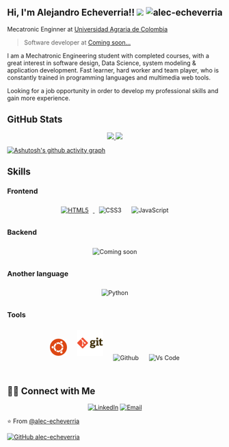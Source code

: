 <h2>
Hi, I'm Alejandro Echeverria!! <img src="https://user-images.githubusercontent.com/113947516/193951090-62359458-36a9-4372-9469-e6d55d6e7719.gif" width="60"/> <img src="https://komarev.com/ghpvc/?username=alec-echeverri" alt="alec-echeverria" align="right"/>
</h2>

<p>Mecatronic Enginner at <a href="https://www.uniagraria.edu.co/">Universidad Agraria de Colombia</a></p>

> Software developer at [Coming soon...](https)

<div>
 <p>
I am a Mechatronic Engineering student with completed courses, with a great interest in software design, Data Science, system modeling & application development. Fast learner, hard worker and team player, who is constantly trained in programming languages and multimedia web tools.

Looking for a job opportunity in order to develop my professional skills and gain more experience.
</p>
</div>

<h2>GitHub Stats</h2>

<div align="center">
  <a href="https://github.com/Alec-echeverria">
  <img height="110em" src="https://github-readme-stats.vercel.app/api?username=Alec-echeverria&hide=contribs,prs"/>
  <img height="110em" src="https://github-readme-stats.vercel.app/api/top-langs/?username=Alec-echeverria&layout=compact"/>
</div>
  
[![Ashutosh's github activity graph](https://activity-graph.herokuapp.com/graph?username=Alec-Echeverria&bg_color=fcfcfc&color=9e4c98&line=9e4c98&point=141414&area=true&hide_border=true)](https://github.com/Alec-Echeverria?tab=repositories)

<h2>Skills</h2>

<h3>Frontend</h3>
<div align="center">
 <a href="https://html.spec.whatwg.org/multipage/"><img style="margin: 10px" src="https://profilinator.rishav.dev/skills-assets/html5-original-wordmark.svg" alt="HTML5" width="40" /> <a/>
<img style="margin: 10px" src="https://profilinator.rishav.dev/skills-assets/css3-original-wordmark.svg" alt="CSS3" width="40" />   
<img style="margin: 10px" src="https://profilinator.rishav.dev/skills-assets/javascript-original.svg" alt="JavaScript" width="40" />    
</div>

<h3>Backend</h3> 
<div align="center">  
<img style="margin: 10px" src="https://www.nopcommerce.com/images/thumbs/0005720_coming-soon-page_550.jpeg" alt="Coming soon" width="40" />  
</div>
 
 <h3>Another language</h3>
<div align="center">
<img style="margin: 10px" src="https://upload.wikimedia.org/wikipedia/commons/thumb/c/c3/Python-logo-notext.svg/1869px-Python-logo-notext.svg.png" alt="Python" width="40" /> 
</div>

<h3>Tools</h3>
<div align="center">
<img style="margin: 10px" src="https://raw.githubusercontent.com/github/explore/80688e429a7d4ef2fca1e82350fe8e3517d3494d/topics/ubuntu/ubuntu.png" alt="Ubuntu" width="40" /> 
<img style="margin: 10px" src="https://raw.githubusercontent.com/github/explore/80688e429a7d4ef2fca1e82350fe8e3517d3494d/topics/git/git.png" alt="Git" width="60" /> 
<img style="margin: 10px" src="https://github.githubassets.com/images/modules/logos_page/Octocat.png" alt="Github" width="60" />
<img style="margin: 10px" src="https://upload.wikimedia.org/wikipedia/commons/thumb/2/2d/Visual_Studio_Code_1.18_icon.svg/1200px-Visual_Studio_Code_1.18_icon.svg.png" alt="Vs Code" width="40" />

</div>

<br>


<h2> 🤝🏻 Connect with Me </h2>

<p align="center">
<a href="https://www.linkedin.com/in/alejandro-echeverria-289599252/" target="_blank"><img alt="LinkedIn" src="https://img.shields.io/badge/LinkedIn-@AlejandroEcheverria-blue?style=flat&logo=linkedin"></a>
<a href="mailto:alejandroecheverria.log@gmail.com"><img alt="Email" src="https://img.shields.io/badge/Email-alejandroecheverria.log@gmail.com-blue?style=flat&logo=gmail"></a>
</p>

⭐️ From [@alec-echeverria](https://github.com/alec-echeverria)
<br>

[![GitHub alec-echeverria](https://img.shields.io/github/followers/alec-echeverria?label=follow&style=social)](https://github.com/alec-echeverria)










